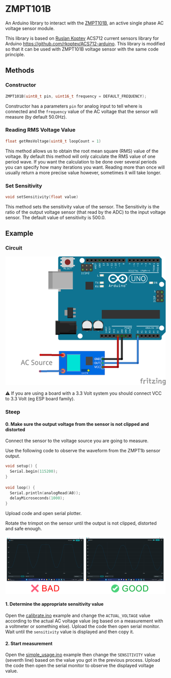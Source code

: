 # ZMPT101B

An Arduino library to interact with the [ZMPT101B](http://www.zeming-e.com/file/0_2013_10_18_093344.pdf),
an active single phase AC voltage sensor module.

This library is based on [Ruslan Koptev](https://github.com/rkoptev) ACS712
current sensors library for Arduino <https://github.com/rkoptev/ACS712-arduino>.
This library is modified so that it can be used with ZMPT101B voltage sensor
with the same code principle.

## Methods

### Constructor

```c++
ZMPT101B(uint8_t pin, uint16_t frequency = DEFAULT_FREQUENCY);
```

Constructor has a parameters `pin` for analog input to tell where is connected
and the `frequency` value of the AC voltage that the sensor will measure (by
default 50.0Hz).

### Reading RMS Voltage Value

```c++
float getRmsVoltage(uint8_t loopCount = 1)
```

This method allows us to obtain the root mean square (RMS) value of the voltage.
By default this method will only calculate the RMS value of one period wave. If
you want the calculation to be done over several periods you can specify how
many iterations you want. Reading more than once will usually return a more
precise value however, sometimes it will take longer.

### Set Sensitivity

```c++
void setSensitivity(float value)
```

This method sets the sensitivity value of the sensor. The Sensitivity is the
ratio of the output voltage sensor (that read by the ADC) to the input voltage
sensor. The default value of sensitivity is 500.0.

## Example

### Circuit

![circuit](/img/schematic.png)

⚠️ If you are using a board with a 3.3 Volt system you should connect VCC to 3.3
Volt (eg ESP board family).

### Steep

#### 0. Make sure the output voltage from the sensor is not clipped and distorted

Connect the sensor to the voltage source you are going to measure.

Use the following code to observe the waveform from the ZMPT1b sensor output.

```c++
void setup() {
  Serial.begin(115200);
}

void loop() {
  Serial.println(analogRead(A0));
  delayMicroseconds(1000);
}
```

Upload code and open serial plotter.

Rotate the trimpot on the sensor until the output is not clipped, distorted and
safe enough.

![Wave](/img/wave.png)

#### 1. Determine the appropriate sensitivity value

Open the [calibrate.ino](/examples/calibrate/calibrate.ino) example and change
the `ACTUAL_VOLTAGE` value according to the actual AC voltage value (eg based on
a measurement with a voltmeter or something else). Upload the code then open
serial monitor. Wait until the `sensitivity` value is displayed and then copy it.

#### 2. Start measurement

Open the [simple_usage.ino](/examples/simple_usage/simple_usage.ino) example
then change the `SENSITIVITY` value (seventh line) based on the value you got in
the previous process. Upload the code then open the serial monitor to observe
the displayed voltage value.
